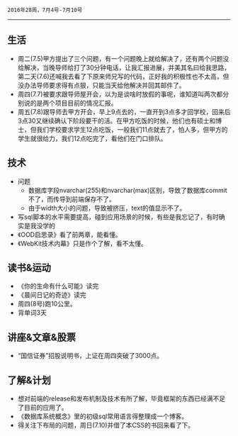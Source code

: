 	2016年28周，7月4号-7月10号
---
##  生活
+ 周二(7.5)甲方提出了三个问题，有一个问题晚上就给解决了，还有两个问题没给解决，当晚导师给打了30分钟电话，让我汇报进展，并美其名曰给我思路，第二天(7.6)还喊我去看了下原来师兄写的代码，正好我的积极性也不太高，但没办法导师要求得有点狠，只能当天给他解决并回其邮件了。
+ 周四(7.7)被要求跟导师屋开会，以为是谈啥时放假的事呢，谁知道叫两次都分别说的是两个项目目前的情况汇报。
+ 周五(7.8)跟导师去甲方开会，早上9点去的，一直开到3点多才回学校，回来后3点30又继续确认下阶段要干的活。在甲方吃饭的时候，他们也有硕士和博士，但我们学校要求学生12点吃饭，一般我们11点就去了，怕人多，但甲方的学生就很给力，我们12点吃完了，看他们在门口排队。

##  技术
+ 问题
	+ 数据库字段nvarchar(255)和nvarchar(max)区别，导致了数据库commit不了，而传导到前端保存不了。
	+ 由于width大小的问题，导致被挤压，text的值显示不了。
+ 写sql脚本的水平需要提高，碰到应用场景的时候，有些是我忘记了，有时确实是我没学的
+ 《OOD启思录》看了前两章，能看懂。
+ 《WebKit技术内幕》只是作个了解，看不太懂。

##  读书&运动
+ 《你的生命有什么可能》读完
+ 《晨间日记的奇迹》读完
+ 周四(8号)跑10公里。
+ 背单词3天

##  讲座&文章&股票
+ “国信证券”招股说明书，上证在周四突破了3000点。

##  了解&计划
+ 想对前端的release和发布机制及技术有所了解，毕竟框架的东西已经满不足了目前的应用了。
+ 《数据库系统概念》里的初级sql常用语言得整理成一个博客。
+ 得关注下布局的问题，周日(7.10)并借了本CSS的书回来看了下。
